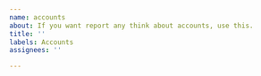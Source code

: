 ```yaml
---
name: accounts
about: If you want report any think about accounts, use this.
title: ''
labels: Accounts
assignees: ''

---
```




